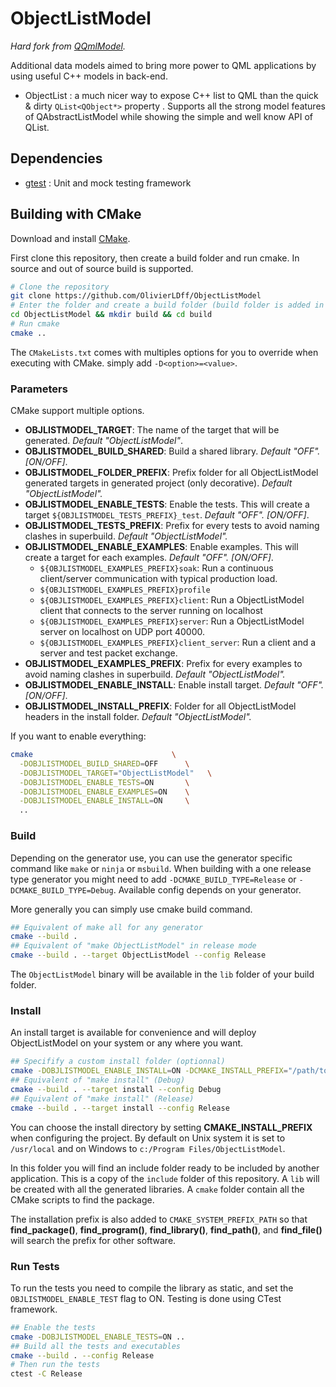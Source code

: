 # ObjectListModel

*Hard fork from [QQmlModel](https://github.com/OlivierLDff/QQmlModel).*

Additional data models aimed to bring more power to QML applications by using useful C++ models in back-end.

* ObjectList : a much nicer way to expose C++ list to QML than the quick & dirty `QList<QObject*>` property . Supports all the strong model features of QAbstractListModel while showing the simple and well know API of QList.

## Dependencies

* [gtest](https://github.com/google/googletest) : Unit and mock testing framework

## Building with CMake

Download and install [CMake](https://cmake.org/).

First clone this repository, then create a build folder and run cmake. In source and out of source build is supported.

```bash
# Clone the repository
git clone https://github.com/OlivierLDff/ObjectListModel
# Enter the folder and create a build folder (build folder is added in .gitignore)
cd ObjectListModel && mkdir build && cd build
# Run cmake
cmake ..
```

The `CMakeLists.txt` comes with multiples options for you to override when executing with CMake. simply add `-D<option>=<value>`.

### Parameters

CMake support multiple options.

- **OBJLISTMODEL_TARGET**: The name of the target that will be generated. *Default "ObjectListModel"*.
- **OBJLISTMODEL_BUILD_SHARED**: Build a shared library. *Default "OFF". [ON/OFF]*.
- **OBJLISTMODEL_FOLDER_PREFIX**: Prefix folder for all ObjectListModel generated targets in generated project (only decorative). *Default "ObjectListModel".*
- **OBJLISTMODEL_ENABLE_TESTS**: Enable the tests. This will create a target `${OBJLISTMODEL_TESTS_PREFIX}_test`. *Default "OFF". [ON/OFF]*.
- **OBJLISTMODEL_TESTS_PREFIX**: Prefix for every tests to avoid naming clashes in superbuild. *Default "ObjectListModel".*
- **OBJLISTMODEL_ENABLE_EXAMPLES**: Enable examples. This will create a target for each examples. *Default "OFF". [ON/OFF]*.
  - `${OBJLISTMODEL_EXAMPLES_PREFIX}soak`: Run a continuous client/server communication with typical production load.
  - `${OBJLISTMODEL_EXAMPLES_PREFIX}profile`
  - `${OBJLISTMODEL_EXAMPLES_PREFIX}client`: Run a ObjectListModel client that connects to the server running on localhost
  - `${OBJLISTMODEL_EXAMPLES_PREFIX}server`: Run a ObjectListModel server on localhost on UDP port 40000.
  - `${OBJLISTMODEL_EXAMPLES_PREFIX}client_server`: Run a client and a server and test packet exchange.
- **OBJLISTMODEL_EXAMPLES_PREFIX**: Prefix for every examples to avoid naming clashes in superbuild. *Default "ObjectListModel".*
- **OBJLISTMODEL_ENABLE_INSTALL**: Enable install target. *Default "OFF". [ON/OFF]*.
- **OBJLISTMODEL_INSTALL_PREFIX**: Folder for all ObjectListModel headers in the install folder. *Default "ObjectListModel".*

If you want to enable everything:

```bash
cmake                               \
  -DOBJLISTMODEL_BUILD_SHARED=OFF      \
  -DOBJLISTMODEL_TARGET="ObjectListModel"   \
  -DOBJLISTMODEL_ENABLE_TESTS=ON       \
  -DOBJLISTMODEL_ENABLE_EXAMPLES=ON    \
  -DOBJLISTMODEL_ENABLE_INSTALL=ON     \
  ..
```
### Build

Depending on the generator use, you can use the generator specific command like `make` or `ninja` or `msbuild`. When building with a one release type generator you might need to add `-DCMAKE_BUILD_TYPE=Release` or `-DCMAKE_BUILD_TYPE=Debug`. Available config depends on your generator.

More generally you can simply use cmake build command.

```bash
## Equivalent of make all for any generator
cmake --build .
## Equivalent of "make ObjectListModel" in release mode
cmake --build . --target ObjectListModel --config Release
```

The `ObjectListModel` binary will be available in the `lib` folder of your build folder.

### Install

An install target is available for convenience and will deploy ObjectListModel on your system or any where you want.

```bash
## Specifify a custom install folder (optionnal)
cmake -DOBJLISTMODEL_ENABLE_INSTALL=ON -DCMAKE_INSTALL_PREFIX="/path/to/my/install/dir" ..
## Equivalent of "make install" (Debug)
cmake --build . --target install --config Debug
## Equivalent of "make install" (Release)
cmake --build . --target install --config Release
```

You can choose the install directory by setting **CMAKE_INSTALL_PREFIX** when configuring the project. By default on Unix system it is set to `/usr/local` and on Windows to `c:/Program Files/ObjectListModel`.

In this folder you will find an include folder ready to be included by another application. This is a copy of the `include` folder of this repository. A `lib` will be created with all the generated libraries. A `cmake` folder contain all the CMake scripts to find the package.

The installation prefix is also added to `CMAKE_SYSTEM_PREFIX_PATH` so that **find_package()**, **find_program()**, **find_library()**, **find_path()**, and **find_file()** will search the prefix for other software.

### Run Tests

To run the tests you need to compile the library as static, and set the `OBJLISTMODEL_ENABLE_TEST` flag to ON. Testing is done using CTest framework.

```bash
## Enable the tests
cmake -DOBJLISTMODEL_ENABLE_TESTS=ON ..
## Build all the tests and executables
cmake --build . --config Release
# Then run the tests
ctest -C Release
```